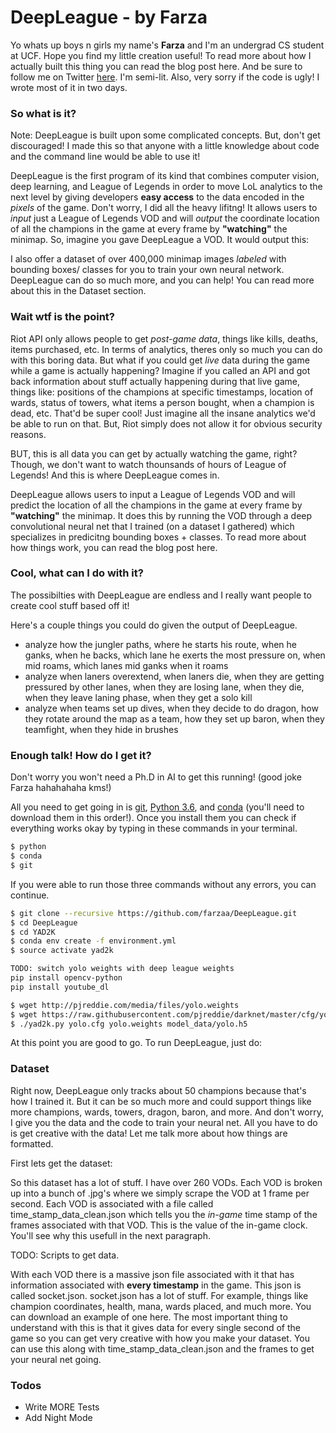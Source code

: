 # DeepLeague - by Farza  

Yo whats up boys n girls my name's **Farza** and I'm an undergrad CS student at UCF. Hope you find my little creation useful! To read more about how I actually built this thing you can read the blog post here. And be sure to follow me on Twitter [here](https://twitter.com/farzatv?lang=en). I'm semi-lit. Also, very sorry if the code is ugly! I wrote most of it in two days.

### So what is it?

Note: DeepLeague is built upon some complicated concepts. But, don't get discouraged! I made this so that anyone with a little knowledge about code and the command line would be able to use it!

DeepLeague is the first program of its kind that combines computer vision, deep learning, and League of Legends in order to move LoL analytics to the next level by giving developers **easy access** to the data encoded in the *pixels* of the game. Don't worry, I did all the heavy lifitng! It allows users to *input* just a League of Legends VOD and will *output* the coordinate location of all the champions in the game at every frame by **"watching"** the minimap. So, imagine you gave DeepLeague a VOD. It would output this:

I also offer a dataset of over 400,000 minimap images *labeled* with bounding boxes/ classes for you to train your own neural network. DeepLeague can do so much more, and you can help! You can read more about this in the Dataset section.

### Wait wtf is the point?

Riot API only allows people to get *post-game data*, things like kills, deaths, items purchased, etc. In terms of analytics, theres only so much you can do with this boring data. But what if you could get *live*  data during the game while a game is actually happening? Imagine if you called an API and got back information about stuff actually happening during that live game, things like: positions of the champions at specific timestamps, location of wards, status of towers, what items a person bought, when a champion is dead, etc. That'd be super cool! Just imagine all the insane analytics we'd be able to run on that. But, Riot simply does not allow it for obvious security reasons. 

BUT, this is all data you can get by actually watching the game, right? Though, we don't want to watch thounsands of hours of League of Legends! And this is where DeepLeague comes in. 

DeepLeague allows users to input a League of Legends VOD and will predict the location of all the champions in the game at every frame by **"watching"** the minimap. It does this by running the VOD through a deep convolutional neural net that I trained (on a dataset I gathered) which specializes in predicitng bounding boxes + classes. To read more about how things work, you can read the blog post here.

### Cool, what can I do with it?
The possibilties with DeepLeague are endless and I really want people to create cool stuff based off it! 

Here's a couple things you could do given the output of DeepLeague.
- analyze how the jungler paths, where he starts his route, when he ganks, when he backs, which lane he exerts the most pressure on, when mid roams, which lanes mid ganks when it roams
- analyze when laners overextend, when laners die, when they are getting pressured by other lanes, when they are losing lane, when they die, when they leave laning phase, when they get a solo kill
- analyze when teams set up dives, when they decide to do dragon, how they rotate around the map as a team, how they set up baron, when they teamfight, when they hide in brushes

### Enough talk! How do I get it?
Don't worry you won't need a Ph.D in AI to get this running! (good joke Farza hahahahaha kms!) 

All you need to get going in is [git](https://git-scm.com/book/en/v2/Getting-Started-Installing-Git), [Python 3.6](https://www.python.org/downloads/), and [conda](https://conda.io/docs/user-guide/install/index.html) (you'll need to download them in this order!). Once you install them you can check if everything works okay by typing in these commands in your terminal.
```sh
$ python
$ conda
$ git
```
If you were able to run those three commands without any errors, you can continue.
```sh
$ git clone --recursive https://github.com/farzaa/DeepLeague.git
$ cd DeepLeague
$ cd YAD2K
$ conda env create -f environment.yml
$ source activate yad2k

TODO: switch yolo weights with deep league weights
pip install opencv-python
pip install youtube_dl

$ wget http://pjreddie.com/media/files/yolo.weights
$ wget https://raw.githubusercontent.com/pjreddie/darknet/master/cfg/yolo.cfg
$ ./yad2k.py yolo.cfg yolo.weights model_data/yolo.h5
```
At this point you are good to go. To run DeepLeague, just do:


### Dataset
Right now, DeepLeague only tracks about 50 champions because that's how I trained it. But it can be so much more and could support things like more champions, wards, towers, dragon, baron, and more. And don't worry, I give you the data and the code to train your neural net. All you have to do is get creative with the data! Let me talk more about how things are formatted.

First lets get the dataset:


So this dataset has a lot of stuff. I have over 260 VODs. Each VOD is broken up into a bunch of .jpg's where we simply scrape the VOD at 1 frame per second. Each VOD is associated with a file called time_stamp_data_clean.json which tells you the *in-game* time stamp of the frames associated with that VOD. This is the value of the in-game clock. You'll see why this usefull in the next paragraph.

TODO: Scripts to get data.

With each VOD there is a massive json file associated with it that has information associated with **every timestamp** in the game. This json is called socket.json. socket.json has a lot of stuff. For example, things like champion coordinates, health, mana, wards placed, and much more. You can download an example of one here. The most important thing to understand with this is that it gives data for every single second of the game so you can get very creative with how you make your dataset. You can use this along with time_stamp_data_clean.json and the frames to get your neural net going.


### Todos

 - Write MORE Tests
 - Add Night Mode

